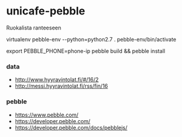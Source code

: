 # unicafe-pebble
Ruokalista ranteeseen


virtualenv pebble-env --python=python2.7
. pebble-env/bin/activate

export PEBBLE_PHONE=phone-ip
pebble build && pebble install

### data
* http://www.hyyravintolat.fi/#/16/2
* http://messi.hyyravintolat.fi/rss/fin/16

### pebble
* https://www.pebble.com/
* https://developer.pebble.com/
* https://developer.pebble.com/docs/pebblejs/
